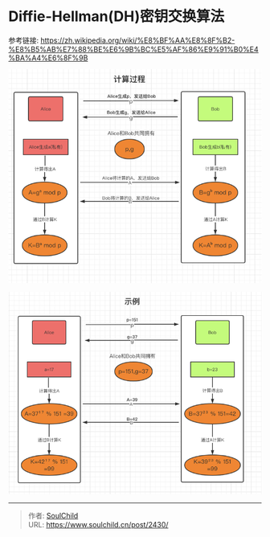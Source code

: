 # Diffie-Hellman(DH)密钥交换算法

<!--more-->
参考链接:
https://zh.wikipedia.org/wiki/%E8%BF%AA%E8%8F%B2-%E8%B5%AB%E7%88%BE%E6%9B%BC%E5%AF%86%E9%91%B0%E4%BA%A4%E6%8F%9B



![60034-glwuxgi0ons.png](images/1768008263.png)


![11661-4uxz1mlbp5b.png](images/781219258.png)


---

> 作者: [SoulChild](https://www.soulchild.cn)  
> URL: https://www.soulchild.cn/post/2430/  

